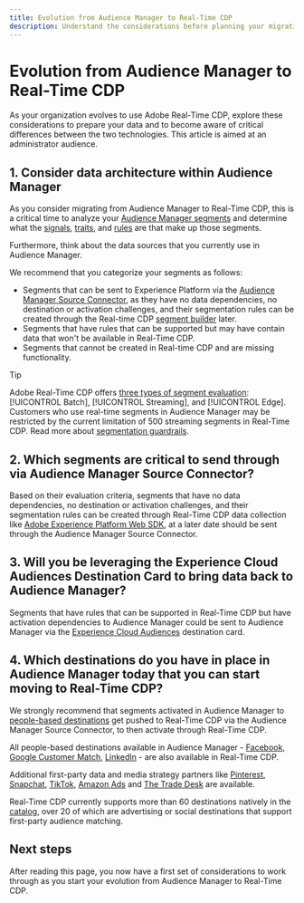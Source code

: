 ```yaml
---
title: Evolution from Audience Manager to Real-Time CDP
description: Understand the considerations before planning your migration from Audience Manager to Real-Time CDP.
---
```


# Evolution from Audience Manager to Real-Time CDP

As your organization evolves to use Adobe Real-Time CDP, explore these considerations to prepare your data and to become aware of critical differences between the two technologies. This article is aimed at an administrator audience.

## 1. Consider data architecture within Audience Manager

As you consider migrating from Audience Manager to Real-Time CDP, this is a critical time to analyze your [Audience Manager segments](https://experienceleague.adobe.com/docs/audience-manager/user-guide/features/segments/segments-purpose.html?lang=en) and determine what the [signals](https://experienceleague.adobe.com/docs/audience-manager/user-guide/features/data-explorer/data-explorer-understanding-signals.html?lang=en), [traits](https://experienceleague.adobe.com/docs/audience-manager/user-guide/features/traits/trait-details-page.html?lang=en), and [rules](https://experienceleague.adobe.com/docs/audience-manager/user-guide/features/segments/segment-builder.html?lang=en#segment-builder-section) are that make up those segments.

Furthermore, think about the data sources that you currently use in Audience Manager.

We recommend that you categorize your segments as follows: 

* Segments that can be sent to Experience Platform via the [Audience Manager Source Connector](/help/sources/connectors/adobe-applications/audience-manager.md), as they have no data dependencies, no destination or activation challenges, and their segmentation rules can be created through the Real-time CDP [segment builder](/help/segmentation/ui/segment-builder.md) later. 
* Segments that have rules that can be supported but may have contain data that won't be available in Real-Time CDP.
* Segments that cannot be created in Real-time CDP and are missing functionality.

>[!TIP]
>
>Adobe Real-Time CDP offers [three types of segment evaluation](/help/segmentation/home.md#evaluate-segments): [!UICONTROL Batch], [!UICONTROL Streaming], and [!UICONTROL Edge]. Customers who use real-time segments in Audience Manager may be restricted by the current limitation of 500 streaming segments in Real-Time CDP. Read more about [segmentation guardrails](/help/profile/guardrails.md).

## 2. Which segments are critical to send through via Audience Manager Source Connector?

Based on their evaluation criteria, segments that have no data dependencies, no destination or activation challenges, and their segmentation rules can be created through Real-Time CDP data collection like [Adobe Experience Platform Web SDK](/help/edge/web-sdk-faq.md), at a later date should be sent through the Audience Manager Source Connector.

## 3. Will you be leveraging the Experience Cloud Audiences Destination Card to bring data back to Audience Manager?

Segments that have rules that can be supported in Real-Time CDP but have activation dependencies to Audience Manager could be sent to Audience Manager via the [Experience Cloud Audiences](/help/destinations/catalog/adobe/experience-cloud-audiences.md) destination card.

## 4. Which destinations do you have in place in Audience Manager today that you can start moving to Real-Time CDP?

We strongly recommend that segments activated in Audience Manager to [people-based destinations](https://experienceleague.adobe.com/docs/audience-manager/user-guide/features/destinations/people-based/people-based-destinations-overview.html?lang=en) get pushed to Real-Time CDP via the Audience Manager Source Connector, to then activate through Real-Time CDP. 

All people-based destinations available in Audience Manager - [Facebook](/help/destinations/catalog/social/facebook.md), [Google Customer Match](/help/destinations/catalog/advertising/google-customer-match.md), [LinkedIn](/help/destinations/catalog/social/linkedin.md) - are also available in Real-Time CDP.

Additional first-party data and media strategy partners like [Pinterest](/help/destinations/catalog/advertising/pinterest.md), [Snapchat](/help/destinations/catalog/advertising/snap-inc.md), [TikTok](/help/destinations/catalog/social/tiktok.md), [Amazon Ads](/help/destinations/catalog/advertising/amazon-ads.md) and [The Trade Desk](/help/destinations/catalog/advertising/tradedesk.md) are available. 

Real-Time CDP currently supports more than 60 destinations natively in the [catalog](/help/destinations/catalog/overview.md), over 20 of which are advertising or social destinations that support first-party audience matching.

## Next steps

After reading this page, you now have a first set of considerations to work through as you start your evolution from Audience Manager to Real-Time CDP. 
